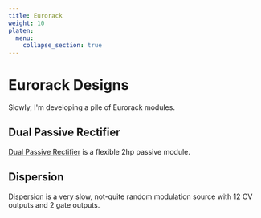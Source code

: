 ```yaml
---
title: Eurorack
weight: 10
platen:
  menu:
    collapse_section: true
---
```


# Eurorack Designs
Slowly, I'm developing a pile of Eurorack modules. 

## Dual Passive Rectifier
[Dual Passive Rectifier](./Eurorack/DPR/_index.md) is a flexible 2hp passive module. 

## Dispersion
[Dispersion](./Eurorack/Dispersion/_index.md) is a very slow, not-quite random modulation source with 12 CV outputs and 2 gate outputs.

